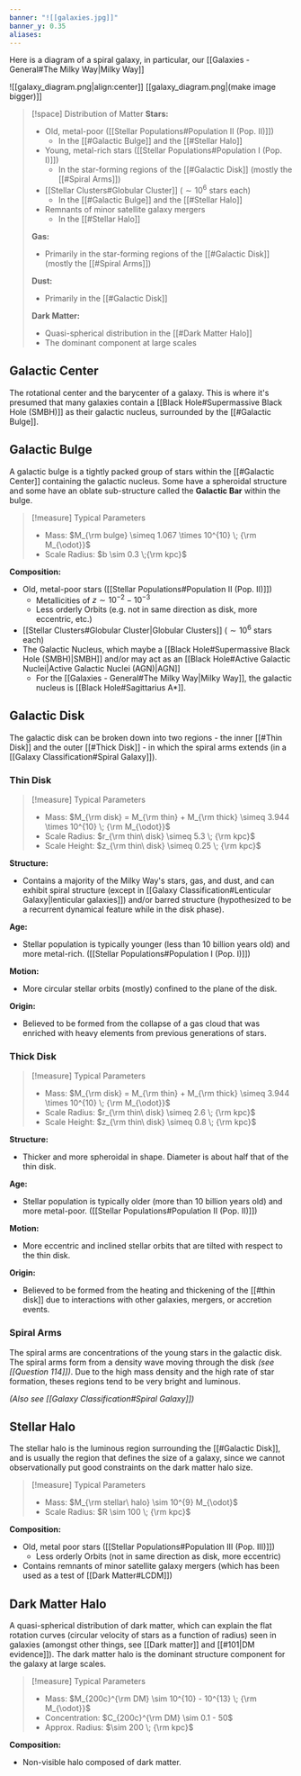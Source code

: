 ```yaml
---
banner: "![[galaxies.jpg]]"
banner_y: 0.35
aliases:
---
```

Here is a diagram of a spiral galaxy, in particular, our [[Galaxies - General#The Milky Way|Milky Way]]

![[galaxy_diagram.png|align:center]]
[[galaxy_diagram.png|(make image bigger)]]

> [!space] Distribution of Matter
> **Stars:**
> - Old, metal-poor ([[Stellar Populations#Population II (Pop. II)]])
> 	- In the [[#Galactic Bulge]] and the [[#Stellar Halo]]
> - Young, metal-rich stars ([[Stellar Populations#Population I (Pop. I)]])
> 	- In the star-forming regions of the [[#Galactic Disk]] (mostly the [[#Spiral Arms]])
> - [[Stellar Clusters#Globular Cluster]] ($\sim 10^{6}$ stars each)
> 	- In the [[#Galactic Bulge]] and the [[#Stellar Halo]]
> - Remnants of minor satellite galaxy mergers
> 	- In the [[#Stellar Halo]]
> 
> **Gas:**
> - Primarily in the star-forming regions of the [[#Galactic Disk]] (mostly the [[#Spiral Arms]])
> 
> **Dust:**
> - Primarily in the [[#Galactic Disk]]
> 
> **Dark Matter:**
> - Quasi-spherical distribution in the [[#Dark Matter Halo]]
> - The dominant component at large scales

## Galactic Center

The rotational center and the barycenter of a galaxy. This is where it's presumed that many galaxies contain a [[Black Hole#Supermassive Black Hole (SMBH)]] as their galactic nucleus, surrounded by the [[#Galactic Bulge]].

## Galactic Bulge

A galactic bulge is a tightly packed group of stars within the [[#Galactic Center]] containing the galactic nucleus. Some have a spheroidal structure and some have an oblate sub-structure called the **Galactic Bar** within the bulge.

> [!measure] Typical Parameters
> - Mass: $M_{\rm bulge} \simeq 1.067 \times 10^{10} \; {\rm M_{\odot}}$
> - Scale Radius: $b \sim 0.3 \;{\rm kpc}$

**Composition:**
- Old, metal-poor stars ([[Stellar Populations#Population II (Pop. II)]])
	- Metallicities of $z\sim 10^{-2}-10^{-3}$
	- Less orderly Orbits (e.g. not in same direction as disk, more eccentric, etc.)
- [[Stellar Clusters#Globular Cluster|Globular Clusters]] ($\sim 10^6$ stars each)
- The Galactic Nucleus, which maybe a [[Black Hole#Supermassive Black Hole (SMBH)|SMBH]] and/or may act as an [[Black Hole#Active Galactic Nuclei|Active Galactic Nuclei (AGN)|AGN]]
	- For the [[Galaxies - General#The Milky Way|Milky Way]], the galactic nucleus is [[Black Hole#Sagittarius A*]].

## Galactic Disk

The galactic disk can be broken down into two regions - the inner [[#Thin Disk]] and the outer [[#Thick Disk]] -  in which the spiral arms extends (in a [[Galaxy Classification#Spiral Galaxy]]). 

### Thin Disk

> [!measure] Typical Parameters
> - Mass: $M_{\rm disk} = M_{\rm thin} + M_{\rm thick} \simeq 3.944 \times 10^{10} \; {\rm M_{\odot}}$
> - Scale Radius: $r_{\rm thin\ disk} \simeq 5.3 \; {\rm kpc}$ 
> - Scale Height: $z_{\rm thin\ disk} \simeq 0.25 \; {\rm kpc}$

**Structure:**
- Contains a majority of the Milky Way's stars, gas, and dust, and can exhibit spiral structure (except in [[Galaxy Classification#Lenticular Galaxy|lenticular galaxies]]) and/or barred structure (hypothesized to be a recurrent dynamical feature while in the disk phase).

**Age:**
- Stellar population is typically younger (less than 10 billion years old) and more metal-rich. ([[Stellar Populations#Population I (Pop. I)]])

**Motion:**
- More circular stellar orbits (mostly) confined to the plane of the disk.

**Origin:**
- Believed to be formed from the collapse of a gas cloud that was enriched with heavy elements from previous generations of stars.

### Thick Disk

> [!measure] Typical Parameters
> - Mass: $M_{\rm disk} = M_{\rm thin} + M_{\rm thick} \simeq 3.944 \times 10^{10} \; {\rm M_{\odot}}$
> - Scale Radius: $r_{\rm thin\ disk} \simeq 2.6 \; {\rm kpc}$ 
> - Scale Height: $z_{\rm thin\ disk} \simeq 0.8 \; {\rm kpc}$

**Structure:**
- Thicker and more spheroidal in shape. Diameter is about half that of the thin disk.

**Age:**
- Stellar population is typically older (more than 10 billion years old) and more metal-poor. ([[Stellar Populations#Population II (Pop. II)]]) 

**Motion:**
- More eccentric and inclined stellar orbits that are tilted with respect to the thin disk. 

**Origin:**
- Believed to be formed from the heating and thickening of the [[#thin disk]] due to interactions with other galaxies, mergers, or accretion events.

### Spiral Arms

The spiral arms are concentrations of the young stars in the galactic disk. The spiral arms form from a density wave moving through the disk *(see [[Question 114]])*. Due to the high mass density and the high rate of star formation, theses regions tend to be very bright and luminous.

*(Also see [[Galaxy Classification#Spiral Galaxy]])*

## Stellar Halo

The stellar halo is the luminous region surrounding the [[#Galactic Disk]], and is usually the region that defines the size of a galaxy, since we cannot observationally put good constraints on the dark matter halo size.

> [!measure] Typical Parameters
> - Mass: $M_{\rm stellar\ halo} \sim 10^{9} M_{\odot}$
> - Scale Radius: $R \sim 100 \; {\rm kpc}$

**Composition:**
- Old, metal poor stars ([[Stellar Populations#Population III (Pop. III)]])
	- Less orderly Orbits (not in same direction as disk, more eccentric)
- Contains remnants of minor satellite galaxy mergers (which has been used as a test of [[Dark Matter#LCDM]])

## Dark Matter Halo

A quasi-spherical distribution of dark matter, which can explain the flat rotation curves (circular velocity of stars as a function of radius) seen in galaxies (amongst other things, see [[Dark matter]] and [[#101|DM evidence]]). The dark matter halo is the dominant structure component for the galaxy at large scales.

> [!measure] Typical Parameters 
> - Mass: $M_{200c}^{\rm DM} \sim 10^{10} - 10^{13} \; {\rm M_{\odot}}$
> - Concentration: $C_{200c}^{\rm DM} \sim 0.1 - 50$
> - Approx. Radius: $\sim 200 \; {\rm kpc}$

**Composition:**
- Non-visible halo composed of dark matter.
